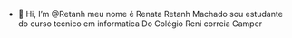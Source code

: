- 👋 Hi, I’m @Retanh
meu nome é Renata Retanh Machado
sou estudante do curso tecnico em informatica
Do Colégio Reni correia Gamper

<!---
Retanh/Retanh is a ✨ special ✨ repository because its `README.md` (this file) appears on your GitHub profile.
You can click the Preview link to take a look at your changes.
--->
